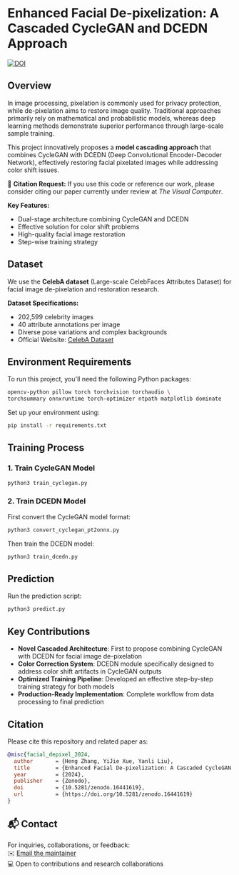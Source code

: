 # Enhanced Facial De-pixelization: A Cascaded CycleGAN and DCEDN Approach

[![DOI](https://zenodo.org/badge/DOI/10.5281/zenodo.16441619.svg)](https://doi.org/10.5281/zenodo.16441619)

## Overview
In image processing, pixelation is commonly used for privacy protection, while de-pixelation aims to restore image quality. Traditional approaches primarily rely on mathematical and probabilistic models, whereas deep learning methods demonstrate superior performance through large-scale sample training. 

This project innovatively proposes a **model cascading approach** that combines CycleGAN with DCEDN (Deep Convolutional Encoder-Decoder Network), effectively restoring facial pixelated images while addressing color shift issues.

📢 **Citation Request:** If you use this code or reference our work, please consider citing our paper currently under review at *The Visual Computer*.

**Key Features:**
- Dual-stage architecture combining CycleGAN and DCEDN
- Effective solution for color shift problems
- High-quality facial image restoration
- Step-wise training strategy

## Dataset
We use the **CelebA dataset** (Large-scale CelebFaces Attributes Dataset) for facial image de-pixelation and restoration research.

**Dataset Specifications:**
- 202,599 celebrity images
- 40 attribute annotations per image
- Diverse pose variations and complex backgrounds
- Official Website: [CelebA Dataset](https://mmlab.ie.cuhk.edu.hk/projects/CelebA.html)

## Environment Requirements
To run this project, you'll need the following Python packages: 
```bash
opencv-python pillow torch torchvision torchaudio \
torchsummary onnxruntime torch-optimizer ntpath matplotlib dominate
```
Set up your environment using:
```bash
pip install -r requirements.txt
```

## Training Process

### 1. Train CycleGAN Model
```bash
python3 train_cyclegan.py
```
### 2. Train DCEDN Model
First convert the CycleGAN model format:
```bash
python3 convert_cyclegan_pt2onnx.py
```
Then train the DCEDN model:
```bash
python3 train_dcedn.py
```

## Prediction
Run the prediction script:
```bash
python3 predict.py
```

## Key Contributions

- **Novel Cascaded Architecture**: First to propose combining CycleGAN with DCEDN for facial image de-pixelation
- **Color Correction System**: DCEDN module specifically designed to address color shift artifacts in CycleGAN outputs
- **Optimized Training Pipeline**: Developed an effective step-by-step training strategy for both models
- **Production-Ready Implementation**: Complete workflow from data processing to final prediction

## Citation
Please cite this repository and related paper as:
```bibtex
@misc{facial_depixel_2024,
  author       = {Heng Zhang, YiJie Xue, Yanli Liu},
  title        = {Enhanced Facial De-pixelization: A Cascaded CycleGAN and DCEDN Approach},
  year         = {2024},
  publisher    = {Zenodo},
  doi          = {10.5281/zenodo.16441619},
  url          = {https://doi.org/10.5281/zenodo.16441619}
}
```

## 📬 Contact

For inquiries, collaborations, or feedback:  
✉️ [Email the maintainer](mailto:apperrs@gmail.com)  
💻 Open to contributions and research collaborations  


